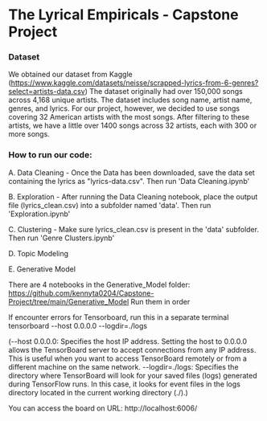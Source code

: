 # The Lyrical Empiricals - Capstone Project

### Dataset
We obtained our dataset from Kaggle (https://www.kaggle.com/datasets/neisse/scrapped-lyrics-from-6-genres?select=artists-data.csv)
The dataset originally had over 150,000 songs across 4,168 unique artists.
The dataset includes song name, artist name, genres, and lyrics.
For our project, however, we decided to use songs covering 32 American artists with the most songs. After filtering to these artists, we have a little over 1400 songs across 32 artists, each with 300 or more songs.

### How to run our code:
A. Data Cleaning - 
Once the Data has been downloaded, save the data set containing the lyrics as "lyrics-data.csv". Then run 'Data Cleaning.ipynb'

B. Exploration - 
After running the Data Cleaning notebook, place the output file (lyrics_clean.csv) into a subfolder named 'data'. Then run 'Exploration.ipynb'

C. Clustering - 
Make sure lyrics_clean.csv is present in the 'data' subfolder. Then run 'Genre Clusters.ipynb'

D. Topic Modeling

E. Generative Model 

There are 4 notebooks in the Generative_Model folder: https://github.com/kennyta0204/Capstone-Project/tree/main/Generative_Model
Run them in order 

If encounter errors for Tensorboard, run this in a separate terminal
tensorboard --host 0.0.0.0 --logdir=./logs


(--host 0.0.0.0: Specifies the host IP address. Setting the host to 0.0.0.0 allows the TensorBoard server to accept connections from any IP address. This is useful when you want to access TensorBoard remotely or from a different machine on the same network.
--logdir=./logs: Specifies the directory where TensorBoard will look for your saved files (logs) generated during TensorFlow runs. In this case, it looks for event files in the logs directory located in the current working directory (./).)

You can access the board on URL: http://localhost:6006/ 



